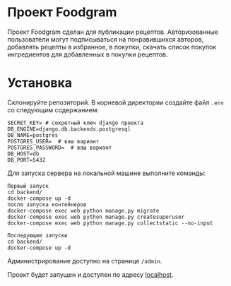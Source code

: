 # Проект Foodgram
Проект Foodgram сделан для публикации рецептов. Авторизованные пользователи
могут подписываться на понравившихся авторов, добавлять рецепты в избранное,
в покупки, скачать список покупок ингредиентов для добавленных в покупки
рецептов.

# Установка
Склонируйте репозиторий.
В корневой директории создайте файл `.env` со следующим содержанием:
```
SECRET_KEY= # секретный ключ django проекта
DB_ENGINE=django.db.backends.postgresql
DB_NAME=postgres
POSTGRES_USER=  # ваш вариант
POSTGRES_PASSWORD=  # ваш вариант
DB_HOST=db
DB_PORT=5432
```

Для запуска сервера на локальной машине выполните команды:
```
Первый запуск
cd backend/
docker-compose up -d
после запуска контейнеров
docker-compose exec web python manage.py migrate
docker-compose exec web python manage.py createsuperuser
docker-compose exec web python manage.py collectstatic --no-input

Последующие запуски
cd backend/
docker-compose up -d

```

Администрирование доступно на странице `/admin`.

Проект будет запущен и доступен по адресу [localhost](http://localhost).
